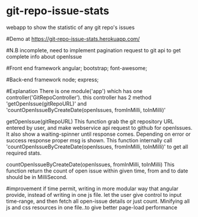 # git-repo-issue-stats
webapp to show the statistic of any git repo's issues

#Demo at
https://git-repo-issue-stats.herokuapp.com/

#N.B
incomplete, need to implement pagination request to git api to get complete info about openIssue

#Front end framework
angular;
bootstrap;
font-awesome;

#Back-end framework
node;
express;

#Explanation
There is one module('app') which has one controller('GitRepoController').
this controller has 2 method 'getOpenIssue(gitRepoURL)' and 'countOpenIssueByCreateDate(openIssues, fromInMilli, toInMilli)'

getOpenIssue(gitRepoURL)
This function grab the git repository URL entered by user, and make webservice api request to github for
openIssues. It also show a waiting-spinner until response comes. Depending on error or success response
proper msg is shown. This function internally call 'countOpenIssueByCreateDate(openIssues, fromInMilli, toInMilli)'
to get all required stats.

countOpenIssueByCreateDate(openIssues, fromInMilli, toInMilli)
This function return the count of open issue within given time, from and to date should be in MilliSecond.


#improvement
if time permit,
writing in more modular way that angular provide, instead of writing in one js file.
let the user give control to input time-range, and then fetch all open-issue details or just count.
Minifying all js and css resources in one file..to give better page-load performance
